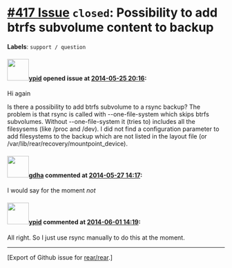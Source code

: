 [\#417 Issue](https://github.com/rear/rear/issues/417) `closed`: Possibility to add btrfs subvolume content to backup
=====================================================================================================================

**Labels**: `support / question`

#### <img src="https://avatars.githubusercontent.com/u/1301158?u=3d1f390877ed3e1403e23df4fe95475dd2f578eb&v=4" width="50">[ypid](https://github.com/ypid) opened issue at [2014-05-25 20:16](https://github.com/rear/rear/issues/417):

Hi again

Is there a possibility to add btrfs subvolume to a rsync backup? The
problem is that rsync is called with --one-file-system which skips btrfs
subvolumes. Without --one-file-system it (tries to) includes all the
filesysems (like /proc and /dev). I did not find a configuration
parameter to add filesystems to the backup which are not listed in the
layout file (or /var/lib/rear/recovery/mountpoint\_device).

#### <img src="https://avatars.githubusercontent.com/u/888633?u=cdaeb31efcc0048d3619651aa18dd4b76e636b21&v=4" width="50">[gdha](https://github.com/gdha) commented at [2014-05-27 14:17](https://github.com/rear/rear/issues/417#issuecomment-44281857):

I would say for the moment *not*

#### <img src="https://avatars.githubusercontent.com/u/1301158?u=3d1f390877ed3e1403e23df4fe95475dd2f578eb&v=4" width="50">[ypid](https://github.com/ypid) commented at [2014-06-01 14:19](https://github.com/rear/rear/issues/417#issuecomment-44778877):

All right. So I just use rsync manually to do this at the moment.

------------------------------------------------------------------------

\[Export of Github issue for
[rear/rear](https://github.com/rear/rear).\]
